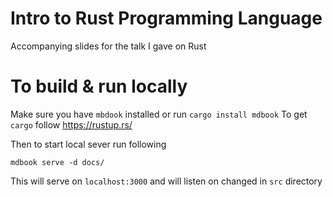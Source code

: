# Intro to Rust Programming Language

Accompanying slides for the talk I gave on Rust

# To build & run locally

Make sure you have `mbdook` installed or run `cargo install mdbook`
To get `cargo` follow https://rustup.rs/

Then to start local sever run following

```
mdbook serve -d docs/
```

This will serve on `localhost:3000` and will listen on changed in `src` directory
